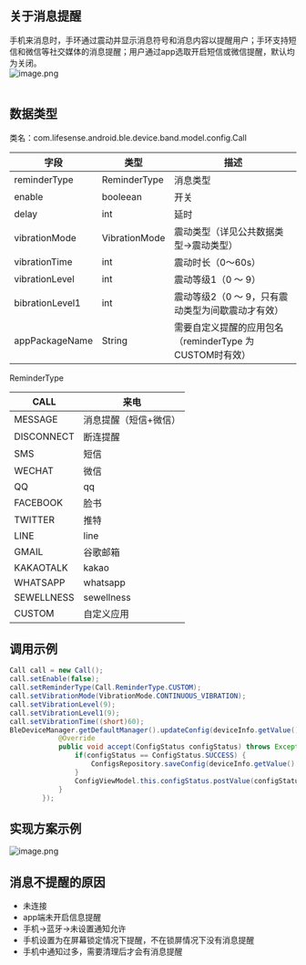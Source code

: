 <a name="D2WIh"></a>
## 关于消息提醒
手机来消息时，手环通过震动并显示消息符号和消息内容以提醒用户；手环支持短信和微信等社交媒体的消息提醒；用户通过app选取开启短信或微信提醒，默认均为关闭。<br />![image.png](https://cdn.nlark.com/yuque/0/2021/png/265997/1616738152372-68d1f04c-77ea-45fd-a812-df6d5d47b478.png#crop=0&crop=0&crop=1&crop=1&height=430&id=XHAOC&margin=%5Bobject%20Object%5D&name=image.png&originHeight=430&originWidth=1552&originalType=binary&ratio=1&rotation=0&showTitle=false&size=149232&status=done&style=none&title=&width=1552)<br />           
<a name="VlbMD"></a>
## 数据类型
类名：com.lifesense.android.ble.device.band.model.config.Call

| 字段 | 类型 | 描述 |
| --- | --- | --- |
| reminderType | ReminderType | 消息类型 |
| enable | booleean | 开关 |
| delay | int | 延时 |
| vibrationMode | VibrationMode | 震动类型（详见公共数据类型->震动类型） |
| vibrationTime | int | 震动时长（0～60s） |
| vibrationLevel | int | 震动等级1（0 ～ 9） |
| bibrationLevel1 | int | 震动等级2（0 ～ 9，只有震动类型为间歇震动才有效） |
| appPackageName | String | 需要自定义提醒的应用包名（reminderType 为CUSTOM时有效） |

ReminderType

| CALL | 来电 |
| --- | --- |
| MESSAGE | 消息提醒（短信+微信） |
| DISCONNECT | 断连提醒 |
| SMS | 短信 |
| WECHAT | 微信 |
| QQ | qq |
| FACEBOOK | 脸书 |
| TWITTER | 推特 |
| LINE | line |
| GMAIL | 谷歌邮箱 |
| KAKAOTALK | kakao |
| WHATSAPP | whatsapp |
| SEWELLNESS | sewellness |
| CUSTOM | 自定义应用 |

<a name="L3zIE"></a>
## 调用示例
```java
Call call = new Call();
call.setEnable(false);
call.setReminderType(Call.ReminderType.CUSTOM);
call.setVibrationMode(VibrationMode.CONTINUOUS_VIBRATION);
call.setVibrationLevel(9);
call.setVibrationLevel1(9);
call.setVibrationTime((short)60);
BleDeviceManager.getDefaultManager().updateConfig(deviceInfo.getValue().getMac(), call, new Consumer<ConfigStatus>() {
            @Override
            public void accept(ConfigStatus configStatus) throws Exception {
                if(configStatus == ConfigStatus.SUCCESS) {
                    ConfigsRepository.saveConfig(deviceInfo.getValue().getMac(),config);
                }
                ConfigViewModel.this.configStatus.postValue(configStatus);
            }
        });
```
<a name="1J9HU"></a>
## 实现方案示例

![image.png](https://cdn.nlark.com/yuque/0/2021/png/265997/1616738469724-5ff02b72-db70-43b8-9306-f689f9f75a4b.png#crop=0&crop=0&crop=1&crop=1&height=426&id=wDX1H&margin=%5Bobject%20Object%5D&name=image.png&originHeight=426&originWidth=863&originalType=binary&ratio=1&rotation=0&showTitle=false&size=53293&status=done&style=none&title=&width=863)
<a name="P6E16"></a>
## 消息不提醒的原因

- 未连接
- app端未开启信息提醒
- 手机->蓝牙->未设置通知允许
- 手机设置为在屏幕锁定情况下提醒，不在锁屏情况下没有消息提醒
- 手机中通知过多，需要清理后才会有消息提醒

